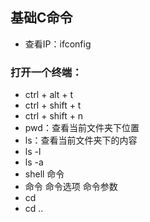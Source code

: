 ## 基础C命令
* 查看IP：ifconfig
### 打开一个终端：
* ctrl + alt + t
* ctrl + shift + t
* ctrl + shift + n
* pwd：查看当前文件夹下位置
* ls：查看当前文件夹下的内容
* ls -l
* ls -a
* shell 命令
* 命令   命令选项   命令参数
* cd
* cd ..
